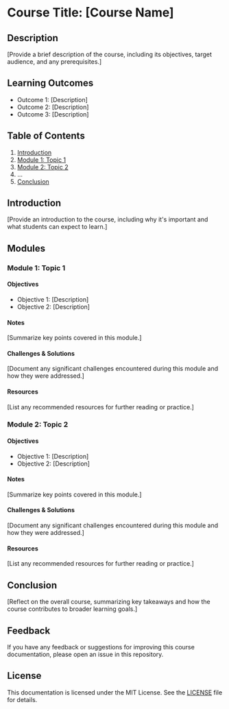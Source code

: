 # Course Title: [Course Name]

## Description

[Provide a brief description of the course, including its objectives, target audience, and any prerequisites.]

## Learning Outcomes

- Outcome 1: [Description]
- Outcome 2: [Description]
- Outcome 3: [Description]

## Table of Contents

1. [Introduction](#introduction)
2. [Module 1: Topic 1](#module-1-topic-1)
3. [Module 2: Topic 2](#module-2-topic-2)
4. ...
5. [Conclusion](#conclusion)

## Introduction

[Provide an introduction to the course, including why it's important and what students can expect to learn.]

## Modules

### Module 1: Topic 1

#### Objectives

- Objective 1: [Description]
- Objective 2: [Description]

#### Notes

[Summarize key points covered in this module.]

#### Challenges & Solutions

[Document any significant challenges encountered during this module and how they were addressed.]

#### Resources

[List any recommended resources for further reading or practice.]

### Module 2: Topic 2

#### Objectives

- Objective 1: [Description]
- Objective 2: [Description]

#### Notes

[Summarize key points covered in this module.]

#### Challenges & Solutions

[Document any significant challenges encountered during this module and how they were addressed.]

#### Resources

[List any recommended resources for further reading or practice.]

## Conclusion

[Reflect on the overall course, summarizing key takeaways and how the course contributes to broader learning goals.]

## Feedback

If you have any feedback or suggestions for improving this course documentation, please open an issue in this repository.

## License

This documentation is licensed under the MIT License. See the [LICENSE](LICENSE) file for details.
